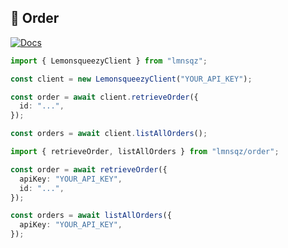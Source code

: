 ## 🧾 Order

[![Docs](https://img.shields.io/badge/-Docs-blue.svg?style=for-the-badge)](https://docs.lemonsqueezy.com/api/orders)

```typescript
import { LemonsqueezyClient } from "lmnsqz";

const client = new LemonsqueezyClient("YOUR_API_KEY");

const order = await client.retrieveOrder({
  id: "...",
});

const orders = await client.listAllOrders();
```

```typescript
import { retrieveOrder, listAllOrders } from "lmnsqz/order";

const order = await retrieveOrder({
  apiKey: "YOUR_API_KEY",
  id: "...",
});

const orders = await listAllOrders({
  apiKey: "YOUR_API_KEY",
});
```
